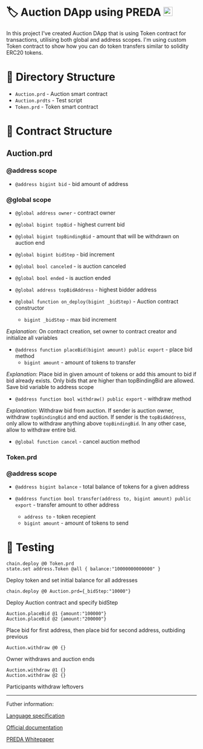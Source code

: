 
# 🏷️ Auction DApp using **PREDA** <img src="https://preda-lang.org/img/logo.svg" alt="PREDA" width="24" height="24">

In this project I've created Auction DApp that is using Token contract for transactions, utilising both global and address scopes. I'm using custom Token contract to show how you can do token transfers similar to solidity ERC20 tokens.

# 📂 Directory Structure

* `Auction.prd` - Auction smart contract 
* `Auction.prdts` - Test script
* `Token.prd` - Token smart contract

# 📜 Contract Structure

## Auction.prd

### @address scope
* `@address bigint bid` - bid amount of address

### @global scope
* `@global address owner` - contract owner
    
* `@global bigint topBid` - highest current bid
* `@global bigint topBindingBid` - amount that will be withdrawn on auction end
* `@global bigint bidStep` - bid increment

* `@global bool canceled` - is auction canceled
* `@global bool ended` - is auction ended
* `@global address topBidAddress` - highest bidder address

* `@global function on_deploy(bigint _bidStep)` - Auction contract constructor
    - `bigint _bidStep` - max bid increment

*Explanation*: On contract creation, set owner to contract creator and initialize all variables

* `@address function placeBid(bigint amount) public export` - place bid method
    - `bigint amount` - amount of tokens to transfer

*Explanation*: Place bid in given amount of tokens or add this amount to bid if bid already exists. 
Only bids that are higher than topBindingBid are allowed.
Save bid variable to address scope

* `@address function bool withdraw() public export` - withdraw method

*Explanation*: Withdraw bid from auction. If sender is auction owner, withdraw `topBindingBid` and end auction.
If sender is the `topBidAddress`, only allow to withdraw anything above `topBindingBid`. In any other case, allow to withdraw entire bid.

* `@global function cancel` - cancel auction method

### Token.prd

### @address scope
* `@address bigint balance` - total balance of tokens for a given address

* `@address function bool transfer(address to, bigint amount) public export` - transfer amount to other address
    - `address to` - token recepient
    - `bigint amount` - amount of tokens to send


# 🧪 Testing

```
chain.deploy @0 Token.prd
state.set address.Token @all { balance:"10000000000000" }
```
Deploy token and set initial balance for all addresses

```
chain.deploy @0 Auction.prd={_bidStep:"10000"}
```
Deploy Auction contract and specify bidStep

```
Auction.placeBid @1 {amount:"100000"}
Auction.placeBid @2 {amount:"200000"}
```
Place bid for first address, then place bid for second address, outbiding previous

```
Auction.withdraw @0 {}
``` 
Owner withdraws and auction ends

```
Auction.withdraw @1 {}
Auction.withdraw @2 {}
```

Participants withdraw leftovers

----

Futher information:

[Language specification](https://github.com/preda-devteam/preda/blob/main/oxd_preda/spec/language_spec.md)

[Official documentation](https://docs.dioxide.network/doc/PREDA%20Language%20Specification)

[PREDA Whitepaper](https://preda-lang.org/pdf/preda-model-sole.pdf)